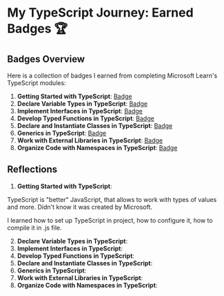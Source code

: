 # My TypeScript Journey: Earned Badges 🏆

## Badges Overview

Here is a collection of badges I earned from completing Microsoft Learn's TypeScript modules:

1. **Getting Started with TypeScript**: [Badge](https://learn.microsoft.com/api/achievements/share/ru-ru/z1ll1ax-3893/WZCERSBN?sharingId=2582D21C5D9CC3B7)
2. **Declare Variable Types in TypeScript**: [Badge](badge-link)
3. **Implement Interfaces in TypeScript**: [Badge](badge-link)
4. **Develop Typed Functions in TypeScript**: [Badge](badge-link)
5. **Declare and Instantiate Classes in TypeScript**: [Badge](badge-link)
6. **Generics in TypeScript**: [Badge](badge-link)
7. **Work with External Libraries in TypeScript**: [Badge](badge-link)
8. **Organize Code with Namespaces in TypeScript**: [Badge](badge-link)

## Reflections

1. **Getting Started with TypeScript**:

TypeScript is "better" JavaScript, that allows to work with types of values and more. Didn't know it was created by Microsoft.

I learned how to set up TypeScript in project, how to configure it, how to compile it in .js file.

2. **Declare Variable Types in TypeScript**:
3. **Implement Interfaces in TypeScript**:
4. **Develop Typed Functions in TypeScript**:
5. **Declare and Instantiate Classes in TypeScript**:
6. **Generics in TypeScript**:
7. **Work with External Libraries in TypeScript**:
8. **Organize Code with Namespaces in TypeScript**: